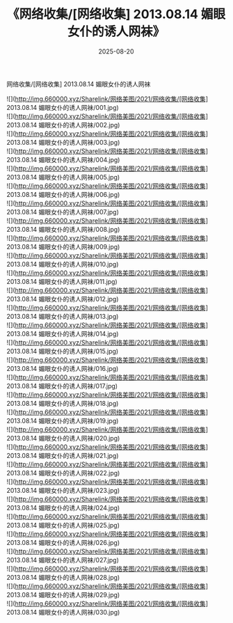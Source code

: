 ﻿---
layout: post
title:  《网络收集/[网络收集] 2013.08.14 媚眼女仆的诱人网袜》
date:   2025-08-20
img: http://img.660000.xyz/Sharelink/网络美图/2021/网络收集/[网络收集] 2013.08.14 媚眼女仆的诱人网袜/000.jpg
categories: [美女, 清纯, 唯美]
---

网络收集/[网络收集] 2013.08.14 媚眼女仆的诱人网袜

 ![](http://img.660000.xyz/Sharelink/网络美图/2021/网络收集/[网络收集] 2013.08.14 媚眼女仆的诱人网袜/001.jpg) <br>![](http://img.660000.xyz/Sharelink/网络美图/2021/网络收集/[网络收集] 2013.08.14 媚眼女仆的诱人网袜/002.jpg) <br>![](http://img.660000.xyz/Sharelink/网络美图/2021/网络收集/[网络收集] 2013.08.14 媚眼女仆的诱人网袜/003.jpg) <br>![](http://img.660000.xyz/Sharelink/网络美图/2021/网络收集/[网络收集] 2013.08.14 媚眼女仆的诱人网袜/004.jpg) <br>![](http://img.660000.xyz/Sharelink/网络美图/2021/网络收集/[网络收集] 2013.08.14 媚眼女仆的诱人网袜/005.jpg) <br>![](http://img.660000.xyz/Sharelink/网络美图/2021/网络收集/[网络收集] 2013.08.14 媚眼女仆的诱人网袜/006.jpg) <br>![](http://img.660000.xyz/Sharelink/网络美图/2021/网络收集/[网络收集] 2013.08.14 媚眼女仆的诱人网袜/007.jpg) <br>![](http://img.660000.xyz/Sharelink/网络美图/2021/网络收集/[网络收集] 2013.08.14 媚眼女仆的诱人网袜/008.jpg) <br>![](http://img.660000.xyz/Sharelink/网络美图/2021/网络收集/[网络收集] 2013.08.14 媚眼女仆的诱人网袜/009.jpg) <br>![](http://img.660000.xyz/Sharelink/网络美图/2021/网络收集/[网络收集] 2013.08.14 媚眼女仆的诱人网袜/010.jpg) <br>![](http://img.660000.xyz/Sharelink/网络美图/2021/网络收集/[网络收集] 2013.08.14 媚眼女仆的诱人网袜/011.jpg) <br>![](http://img.660000.xyz/Sharelink/网络美图/2021/网络收集/[网络收集] 2013.08.14 媚眼女仆的诱人网袜/012.jpg) <br>![](http://img.660000.xyz/Sharelink/网络美图/2021/网络收集/[网络收集] 2013.08.14 媚眼女仆的诱人网袜/013.jpg) <br>![](http://img.660000.xyz/Sharelink/网络美图/2021/网络收集/[网络收集] 2013.08.14 媚眼女仆的诱人网袜/014.jpg) <br>![](http://img.660000.xyz/Sharelink/网络美图/2021/网络收集/[网络收集] 2013.08.14 媚眼女仆的诱人网袜/015.jpg) <br>![](http://img.660000.xyz/Sharelink/网络美图/2021/网络收集/[网络收集] 2013.08.14 媚眼女仆的诱人网袜/016.jpg) <br>![](http://img.660000.xyz/Sharelink/网络美图/2021/网络收集/[网络收集] 2013.08.14 媚眼女仆的诱人网袜/017.jpg) <br>![](http://img.660000.xyz/Sharelink/网络美图/2021/网络收集/[网络收集] 2013.08.14 媚眼女仆的诱人网袜/018.jpg) <br>![](http://img.660000.xyz/Sharelink/网络美图/2021/网络收集/[网络收集] 2013.08.14 媚眼女仆的诱人网袜/019.jpg) <br>![](http://img.660000.xyz/Sharelink/网络美图/2021/网络收集/[网络收集] 2013.08.14 媚眼女仆的诱人网袜/020.jpg) <br>![](http://img.660000.xyz/Sharelink/网络美图/2021/网络收集/[网络收集] 2013.08.14 媚眼女仆的诱人网袜/021.jpg) <br>![](http://img.660000.xyz/Sharelink/网络美图/2021/网络收集/[网络收集] 2013.08.14 媚眼女仆的诱人网袜/022.jpg) <br>![](http://img.660000.xyz/Sharelink/网络美图/2021/网络收集/[网络收集] 2013.08.14 媚眼女仆的诱人网袜/023.jpg) <br>![](http://img.660000.xyz/Sharelink/网络美图/2021/网络收集/[网络收集] 2013.08.14 媚眼女仆的诱人网袜/024.jpg) <br>![](http://img.660000.xyz/Sharelink/网络美图/2021/网络收集/[网络收集] 2013.08.14 媚眼女仆的诱人网袜/025.jpg) <br>![](http://img.660000.xyz/Sharelink/网络美图/2021/网络收集/[网络收集] 2013.08.14 媚眼女仆的诱人网袜/026.jpg) <br>![](http://img.660000.xyz/Sharelink/网络美图/2021/网络收集/[网络收集] 2013.08.14 媚眼女仆的诱人网袜/027.jpg) <br>![](http://img.660000.xyz/Sharelink/网络美图/2021/网络收集/[网络收集] 2013.08.14 媚眼女仆的诱人网袜/028.jpg) <br>![](http://img.660000.xyz/Sharelink/网络美图/2021/网络收集/[网络收集] 2013.08.14 媚眼女仆的诱人网袜/029.jpg) <br>![](http://img.660000.xyz/Sharelink/网络美图/2021/网络收集/[网络收集] 2013.08.14 媚眼女仆的诱人网袜/030.jpg) <br>